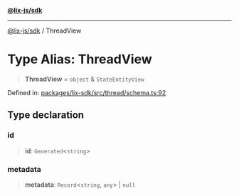 [**@lix-js/sdk**](../README.md)

***

[@lix-js/sdk](../README.md) / ThreadView

# Type Alias: ThreadView

> **ThreadView** = `object` & `StateEntityView`

Defined in: [packages/lix-sdk/src/thread/schema.ts:92](https://github.com/opral/monorepo/blob/3bcc1f95be292671fbdc30a84e807512030f233b/packages/lix-sdk/src/thread/schema.ts#L92)

## Type declaration

### id

> **id**: `Generated`\<`string`\>

### metadata

> **metadata**: `Record`\<`string`, `any`\> \| `null`
